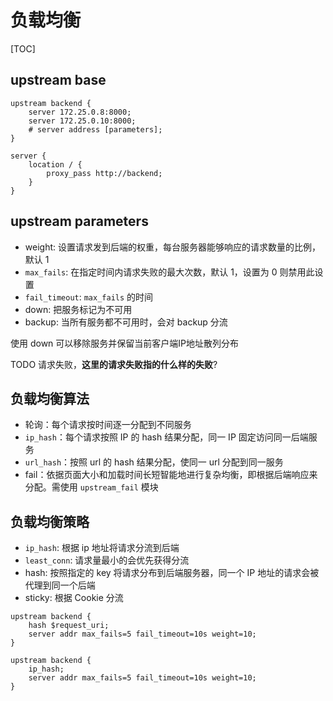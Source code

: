 # 负载均衡

[TOC]

## upstream base

```text
upstream backend {
    server 172.25.0.8:8000;
    server 172.25.0.10:8000;
    # server address [parameters];
}

server {
    location / {
        proxy_pass http://backend;
    }
}
```

## upstream parameters

- weight: 设置请求发到后端的权重，每台服务器能够响应的请求数量的比例，默认 1
- `max_fails`: 在指定时间内请求失败的最大次数，默认 1，设置为 0 则禁用此设置
- `fail_timeout`: `max_fails` 的时间
- down: 把服务标记为不可用
- backup: 当所有服务都不可用时，会对 backup 分流

使用 down 可以移除服务并保留当前客户端IP地址散列分布

TODO 请求失败，**这里的请求失败指的什么样的失败**?

## 负载均衡算法

- 轮询：每个请求按时间逐一分配到不同服务
- `ip_hash`：每个请求按照 IP 的 hash 结果分配，同一 IP 固定访问同一后端服务
- `url_hash`：按照 url 的 hash 结果分配，使同一 url 分配到同一服务
- fail：依据页面大小和加载时间长短智能地进行复杂均衡，即根据后端响应来分配。需使用 `upstream_fail` 模块

## 负载均衡策略

- `ip_hash`: 根据 ip 地址将请求分流到后端
- `least_conn`: 请求量最小的会优先获得分流
- hash: 按照指定的 key 将请求分布到后端服务器，同一个 IP 地址的请求会被代理到同一个后端
- sticky: 根据 Cookie 分流

```text
upstream backend {
    hash $request_uri;
    server addr max_fails=5 fail_timeout=10s weight=10;
}

upstream backend {
    ip_hash;
    server addr max_fails=5 fail_timeout=10s weight=10;
}
```
